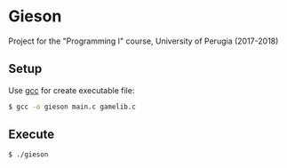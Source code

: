 # Gieson
Project for the "Programming I" course, University of Perugia (2017-2018)

## Setup
Use [gcc](https://gcc.gnu.org/) for create executable file:
```bash
$ gcc -o gieson main.c gamelib.c
```

## Execute
```bash
$ ./gieson
```
